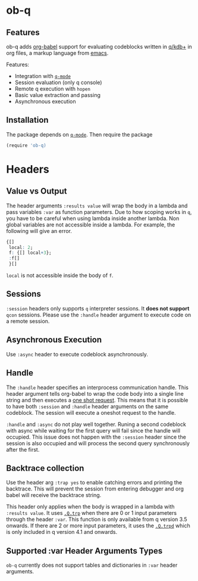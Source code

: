 # ob-q

## Features

ob-q adds [org-babel](https://orgmode.org/worg/org-contrib/babel/) support for evaluating codeblocks
written in [q/kdb+](https://code.kx.com/q/) in org files, a markup language from [emacs](https://www.gnu.org/software/emacs/).

Features:
- Integration with [`q-mode`](https://github.com/psaris/q-mode/tree/master)
- Session evaluation (only q console)
- Remote q execution with `hopen`
- Basic value extraction and passing
- Asynchronous execution

## Installation

The package depends on [`q-mode`](https://github.com/psaris/q-mode/tree/master).
Then require the package
``` q
(require 'ob-q)
```

# Headers

## Value vs Output

The header arguments `:results value` will wrap the body in a lambda and pass variables `:var`
as function parameters.
Due to how scoping works in `q`, you have to be careful
when using lambda inside another lambda. Non global variables are not accessible inside a lambda.
For example, the following will give an error.
``` q
{[]
 local: 2;
 f: {[] local+3};
 :f[]
 }[]
```
`local` is not accessible inside the body of `f`.

## Sessions

`:session` headers only supports `q` interpreter sessions. It **does not support** `qcon` sessions. Please use the `:handle` header argument to execute code on a remote session.

## Asynchronous Execution

Use `:async` header to execute codeblock asynchronously.

## Handle

The `:handle` header specifies an interprocess communication handle. This header argument tells org-babel to wrap the code body into a single line string and then executes a
[one shot request](https://code.kx.com/q/ref/hopen/#one-shot-request).
This means that it is possible to have both `:session` and `:handle` header arguments on the same codeblock. The session will execute a oneshot request to the handle.

`:handle` and `:async` do not play well together. Runing a second codeblock with async while waiting for the first query will fail since the handle will occupied.
This issue does not happen with the `:session` header since the session is also occupied and will process the second query synchronously after the first.

## Backtrace collection

Use the header arg `:trap yes` to enable catching errors and printing the backtrace.
This will prevent the session from entering debugger and org babel will receive the backtrace string.

This header only applies when the body is wrapped in a lambda with `:results value`.
It uses [`.Q.trp`](https://code.kx.com/q/ref/dotq/#trp-extend-trap-at) when there are 0 or 1 input parameters
through the header `:var`. This function is only available from q version 3.5 onwards.
If there are 2 or more input parameters, it uses the [`.Q.trpd`](https://code.kx.com/q/ref/dotq/#trpd-extend-trap)
which is only included in q version 4.1 and onwards.

## Supported :var Header Arguments Types

`ob-q` currently does not support tables and dictionaries in `:var` header arguments.
